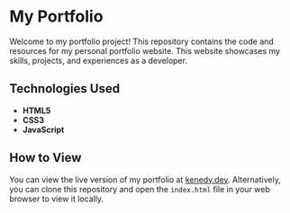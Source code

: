 # My Portfolio

Welcome to my portfolio project! This repository contains the code and resources for my personal portfolio website. This website showcases my skills, projects, and experiences as a developer.

## Technologies Used

- **HTML5**
- **CSS3**
- **JavaScript**

## How to View

You can view the live version of my portfolio at [kenedy.dev](https://kenedy.dev/). Alternatively, you can clone this repository and open the `index.html` file in your web browser to view it locally.